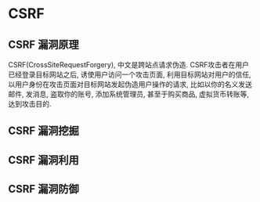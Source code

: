 # CSRF

## CSRF 漏洞原理

CSRF(CrossSiteRequestForgery), 中文是跨站点请求伪造. CSRF攻击者在用户已经登录目标网站之后, 诱使用户访问一个攻击页面, 利用目标网站对用户的信任, 以用户身份在攻击页面对目标网站发起伪造用户操作的请求, 比如以你的名义发送邮件, 发消息, 盗取你的账号, 添加系统管理员, 甚至于购买商品, 虚拟货币转账等, 达到攻击目的.

## CSRF 漏洞挖掘



## CSRF 漏洞利用



## CSRF 漏洞防御

